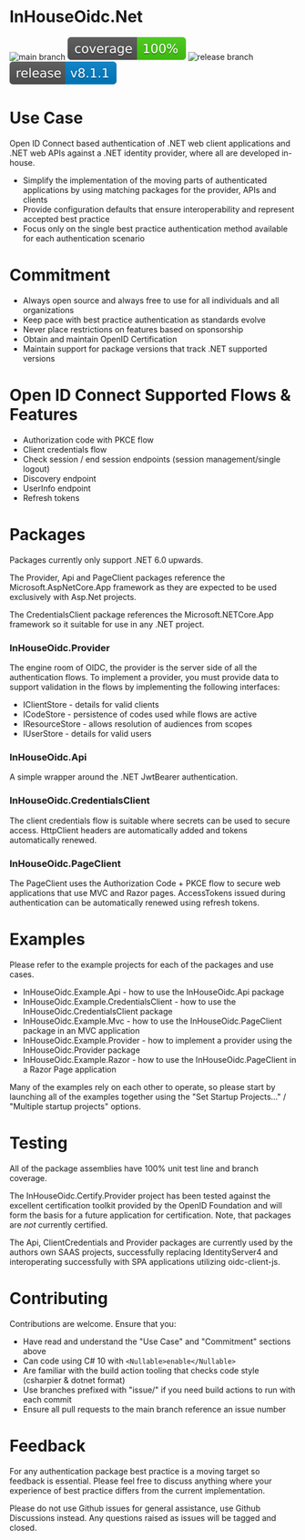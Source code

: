 # InHouseOidc.Net

![main branch](https://github.com/InHouseOidc/InHouseOidc.Net/actions/workflows/main.yml/badge.svg)
![coverage](https://raw.githubusercontent.com/InHouseOidc/InHouseOidc.Net/badges/.badges/main/coverage.svg?branch=main)
![release branch](https://github.com/InHouseOidc/InHouseOidc.Net/actions/workflows/release.yml/badge.svg)
![release](https://raw.githubusercontent.com/InHouseOidc/InHouseOidc.Net/badges/.badges/release.svg?branch=main)

# Use Case

Open ID Connect based authentication of .NET web client applications and .NET web APIs against a .NET identity provider, where all are developed in-house.

- Simplify the implementation of the moving parts of authenticated applications by using matching packages for the provider, APIs and clients
- Provide configuration defaults that ensure interoperability and represent accepted best practice
- Focus only on the single best practice authentication method available for each authentication scenario

# Commitment

- Always open source and always free to use for all individuals and all organizations
- Keep pace with best practice authentication as standards evolve
- Never place restrictions on features based on sponsorship
- Obtain and maintain OpenID Certification
- Maintain support for package versions that track .NET supported versions

# Open ID Connect Supported Flows & Features

- Authorization code with PKCE flow
- Client credentials flow
- Check session / end session endpoints (session management/single logout)
- Discovery endpoint
- UserInfo endpoint
- Refresh tokens

# Packages

Packages currently only support .NET 6.0 upwards.

The Provider, Api and PageClient packages reference the Microsoft.AspNetCore.App framework as they are expected to be used exclusively with Asp.Net projects.

The CredentialsClient package references the Microsoft.NETCore.App framework so it suitable for use in any .NET project.

### InHouseOidc.Provider

The engine room of OIDC, the provider is the server side of all the authentication flows.  To implement a provider, you must provide data to support validation in
the flows by implementing the following interfaces:

- IClientStore - details for valid clients
- ICodeStore - persistence of codes used while flows are active
- IResourceStore - allows resolution of audiences from scopes
- IUserStore - details for valid users

### InHouseOidc.Api

A simple wrapper around the .NET JwtBearer authentication. 

### InHouseOidc.CredentialsClient

The client credentials flow is suitable where secrets can be used to secure access.  HttpClient headers are automatically added and
tokens automatically renewed. 

### InHouseOidc.PageClient

The PageClient uses the Authorization Code + PKCE flow to secure web applications that use MVC and Razor pages.  AccessTokens issued during
authentication can be automatically renewed using refresh tokens.

# Examples

Please refer to the example projects for each of the packages and use cases.

- InHouseOidc.Example.Api - how to use the InHouseOidc.Api package
- InHouseOidc.Example.CredentialsClient - how to use the InHouseOidc.CredentialsClient package
- InHouseOidc.Example.Mvc - how to use the InHouseOidc.PageClient package in an MVC application
- InHouseOidc.Example.Provider - how to implement a provider using the InHouseOidc.Provider package
- InHouseOidc.Example.Razor - how to use the InHouseOidc.PageClient in a Razor Page application

Many of the examples rely on each other to operate, so please start by launching all of the examples together using the "Set Startup Projects..." / "Multiple startup projects" options.

# Testing

All of the package assemblies have 100% unit test line and branch coverage.

The InHouseOidc.Certify.Provider project has been tested against the excellent certification toolkit provided by the OpenID Foundation and will form the basis
for a future application for certification.  Note, that packages are *not* currently certified.

The Api, ClientCredentials and Provider packages are currently used by the authors own SAAS projects, successfully replacing IdentityServer4 and interoperating
successfully with SPA applications utilizing oidc-client-js.

# Contributing

Contributions are welcome.  Ensure that you:

- Have read and understand the "Use Case" and "Commitment" sections above
- Can code using C# 10 with ```<Nullable>enable</Nullable>```
- Are familiar with the build action tooling that checks code style (csharpier & dotnet format)
- Use branches prefixed with "issue/" if you need build actions to run with each commit
- Ensure all pull requests to the main branch reference an issue number

# Feedback

For any authentication package best practice is a moving target so feedback is essential.
Please feel free to discuss anything where your experience of best practice differs from the current implementation.

Please do not use Github issues for general assistance, use Github Discussions instead.  Any questions raised as issues will be tagged and closed.
